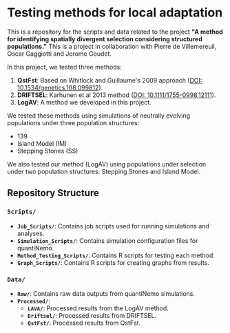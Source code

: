 # Testing methods for local adaptation

This is a repository for the scripts and data related to the project **"A method for identifying spatially divergent selection considering structured populations."**
This is a project in collaboration with Pierre de Villemereuil, Oscar Gaggiotti and Jerome Goudet.

In this project, we tested three methods:
1. **QstFst**: Based on Whitlock and Guillaume's 2009 approach ([DOI: 10.1534/genetics.108.099812](https://doi.org/10.1534/genetics.108.099812)).
2. **DRIFTSEL**: Karhunen et al 2013 method ([DOI: 10.1111/1755-0998.12111](https://doi.org/10.1111/1755-0998.12111)).
3. **LogAV**: A method we developed in this project.

We tested these methods using simulations of neutrally evolving populations under three population structures:
- 139
- Island Model (IM)
- Stepping Stones (SS)

We also tested our method (LogAV) using populations under selection under two population structures: Stepping Stones and Island Model.

## Repository Structure

### `Scripts/`
- **`Job_Scripts/`**: Contains job scripts used for running simulations and analyses.
- **`Simulation_Scripts/`**: Contains simulation configuration files for quantiNemo.
- **`Method_Testing_Scripts/`**: Contains R scripts for testing each method.
- **`Graph_Scripts/`**: Contains R scripts for creating graphs from results.

### `Data/`
- **`Raw/`**: Contains raw data outputs from quantiNemo simulations.
- **`Processed/`**:
  - **`LAVA/`**: Processed results from the LogAV method.
  - **`Driftsel/`**: Processed results from DRIFTSEL.
  - **`QstFst/`**: Processed results from QstFst.
